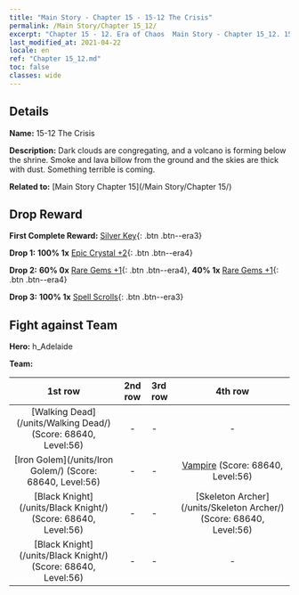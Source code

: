 ```yaml
---
title: "Main Story - Chapter 15 - 15-12 The Crisis"
permalink: /Main Story/Chapter 15_12/
excerpt: "Chapter 15 - 12. Era of Chaos  Main Story - Chapter 15_12. 15-12 The Crisis"
last_modified_at: 2021-04-22
locale: en
ref: "Chapter 15_12.md"
toc: false
classes: wide
---
```


## Details

 **Name:** 15-12 The Crisis

 **Description:** Dark clouds are congregating, and a volcano is forming below the shrine. Smoke and lava billow from the ground and the skies are thick with dust. Something terrible is coming.

 **Related to:** [Main Story Chapter 15](/Main Story/Chapter 15/)

## Drop Reward

 **First Complete Reward:** [Silver Key](/Items/con_693/){: .btn .btn--era3}

 **Drop 1:** **100% 1x** [Epic Crystal +2](/Items/mat_52/){: .btn .btn--era4}

 **Drop 2:** **60% 0x** [Rare Gems +1](/Items/mat_44/){: .btn .btn--era4}, **40% 1x** [Rare Gems +1](/Items/mat_44/){: .btn .btn--era4}

 **Drop 3:** **100% 1x** [Spell Scrolls](/Items/con_694/){: .btn .btn--era3}


## Fight against Team
 **Hero:** h_Adelaide

 **Team:**


  | 1st row | 2nd row | 3rd row | 4th row |
  |:----:|:----:|:----|:----:|
  | [Walking Dead](/units/Walking Dead/) (Score: 68640, Level:56)  | - | - | - |
  | [Iron Golem](/units/Iron Golem/) (Score: 68640, Level:56)  | - | - | [Vampire](/units/Vampire/) (Score: 68640, Level:56)  |
  | [Black Knight](/units/Black Knight/) (Score: 68640, Level:56)  | - | - | [Skeleton Archer](/units/Skeleton Archer/) (Score: 68640, Level:56)  |
  | [Black Knight](/units/Black Knight/) (Score: 68640, Level:56)  | - | - | - |


